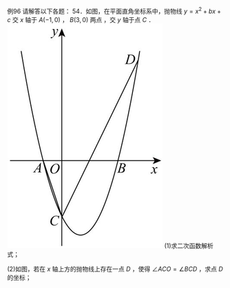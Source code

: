 例96 请解答以下各题： 54．如图，在平面直角坐标系中，抛物线 $y = x ^ { 2 } + b x + c$ 交 $x$ 轴于 $A \left( - 1 , 0 \right)$ ， $B \left( 3 , 0 \right)$ 两点 ，交 $y$ 轴于点 $C$ ．
![](<../../qs_image_DB/专题3-2_一网打尽14类·二次函数的存在性问题（解析版）_/135c1aefae9f80c15ada1062eeed6021f741c4519bd4353e387e0e8f7083c9ab.jpg>)
(1)求二次函数解析式；

(2)如图，若在 $x$ 轴上方的抛物线上存在一点 $D$ ，使得 $\angle A C O = \angle B C D$ ，求点 $D$ 的坐标；
